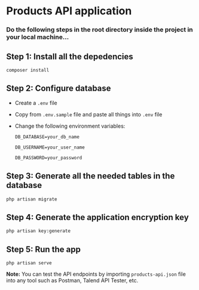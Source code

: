 # Products API application

### Do the following steps in the root directory inside the project in your local machine...

## Step 1: Install all the depedencies

    composer install
    
## Step 2: Configure database
- Create a `.env` file
- Copy from `.env.sample` file and paste all things into `.env` file
- Change the following environment variables:

  `DB_DATABASE=your_db_name`
  
  `DB_USERNAME=your_user_name`
  
  `DB_PASSWORD=your_password`
  
## Step 3: Generate all the needed tables in the database

    php artisan migrate

## Step 4: Generate the application encryption key

    php artisan key:generate
    
## Step 5: Run the app

    php artisan serve

**Note:** You can test the API endpoints by importing `products-api.json` file into any tool such as Postman, Talend API Tester, etc.
